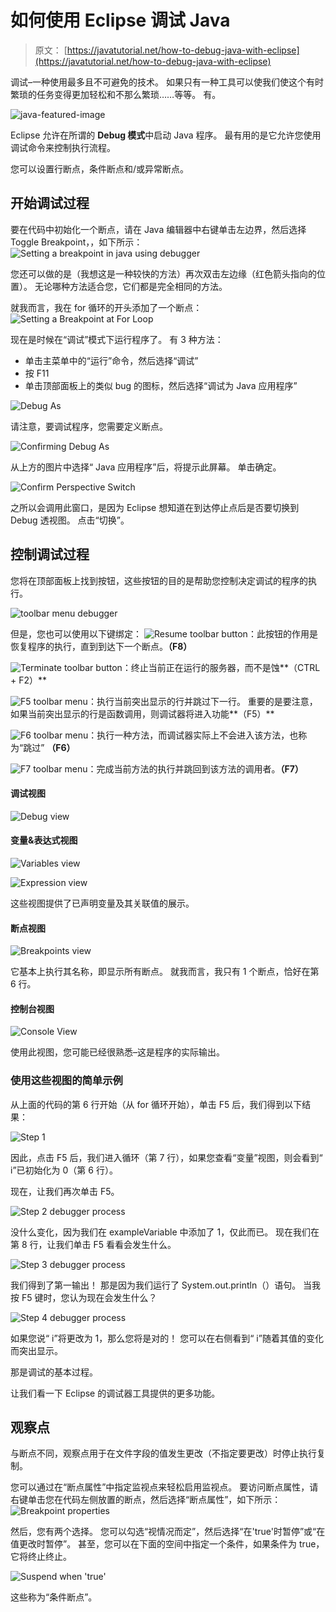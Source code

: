 # 如何使用 Eclipse 调试 Java

> 原文： [https://javatutorial.net/how-to-debug-java-with-eclipse](https://javatutorial.net/how-to-debug-java-with-eclipse)

调试–一种使用最多且不可避免的技术。 如果只有一种工具可以使我们使这个有时繁琐的任务变得更加轻松和不那么繁琐……等等。 有。

![java-featured-image](img/e0db051dedc1179e7424b6d998a6a772.jpg)

Eclipse 允许在所谓的 **Debug 模式**中启动 Java 程序。 最有用的是它允许您使用调试命令来控制执行流程。

您可以设置行断点，条件断点和/或异常断点。

## 开始调试过程

要在代码中初始化一个断点，请在 Java 编辑器中右键单击左边界，然后选择 Toggle Breakpoint，，如下所示：
![Setting a breakpoint in java using debugger](img/85e09c9f5e4dd84e41ce7806341d8039.jpg)

您还可以做的是（我想这是一种较快的方法）再次双击左边缘（红色箭头指向的位置）。 无论哪种方法适合您，它们都是完全相同的方法。

就我而言，我在 for 循环的开头添加了一个断点：
![Setting a Breakpoint at For Loop](img/0ee42e8e2f40cc82c6bc21f938f7ee37.jpg)

现在是时候在“调试”模式下运行程序了。 有 3 种方法：

*   单击主菜单中的“运行”命令，然后选择“调试”
*   按 F11
*   单击顶部面板上的类似 bug 的图标，然后选择“调试为 Java 应用程序”

![Debug As](img/a30ad8244d8b13a4789458518d1dd699.jpg)

请注意，要调试程序，您需要定义断点。

![Confirming Debug As](img/5115b31f2ce9dd16cb326711f29cc499.jpg)

从上方的图片中选择“ Java 应用程序”后，将提示此屏幕。 单击确定。

![Confirm Perspective Switch](img/829ad1803cea7e9714b14aa0c4101a69.jpg)

之所以会调用此窗口，是因为 Eclipse 想知道在到达停止点后是否要切换到 Debug 透视图。 点击“切换”。

## 控制调试过程

您将在顶部面板上找到按钮，这些按钮的目的是帮助您控制决定调试的程序的执行。

![toolbar menu debugger](img/345352678222f19c3e873885773486e1.jpg)

但是，您也可以使用以下键绑定：
![Resume toolbar button](img/9e60be2bbe53df51b7806c39a4929160.jpg)：此按钮的作用是恢复程序的执行，直到到达下一个断点。**（F8）**

![Terminate toolbar button](img/af4a2a944fc9c87553e6e062e6476fbd.jpg)：终止当前正在运行的服务器，而不是蚀**（CTRL + F2）**

![F5 toolbar menu](img/5f87ea4995ce37647f34ba35236f0ff7.jpg)：执行当前突出显示的行并跳过下一行。 重要的是要注意，如果当前突出显示的行是函数调用，则调试器将进入功能**（F5）**

![F6 toolbar menu](img/d6b9f9aec9fd9e2d7753e495acc9f330.jpg)：执行一种方法，而调试器实际上不会进入该方法，也称为“跳过” **（F6）**

![F7 toolbar menu](img/4b84a4e58a2146b3ce2f506309d3cb78.jpg)：完成当前方法的执行并跳回到该方法的调用者。**（F7）**

#### 调试视图

![Debug view](img/65a83db52053ca2e63df4302d8c05e32.jpg)

#### 变量&表达式视图
![Variables view](img/392fbe7471cd4fc8984bb461641705e7.jpg)

![Expression view](img/780260403078a225d12a6de2c7ad6cb5.jpg)

这些视图提供了已声明变量及其关联值的展示。

#### 断点视图

![Breakpoints view](img/4fef8f46b635ad13d6c56888f9d40f75.jpg)

它基本上执行其名称，即显示所有断点。 就我而言，我只有 1 个断点，恰好在第 6 行。

#### 控制台视图

![Console View](img/302f4afe3245774cb126e490f54aa4bd.jpg)

使用此视图，您可能已经很熟悉–这是程序的实际输出。

### 使用这些视图的简单示例

从上面的代码的第 6 行开始（从 for 循环开始），单击 F5 后，我们得到以下结果：

![Step 1](img/37a32d0a2db0add02553a8a75b7b545b.jpg)

因此，点击 F5 后，我们进入循环（第 7 行），如果您查看“变量”视图，则会看到“ i”已初始化为 0（第 6 行）。

现在，让我们再次单击 F5。

![Step 2 debugger process](img/6b488729a32e9bc1ba265f45d71e72ba.jpg)

没什么变化，因为我们在 exampleVariable 中添加了 1，仅此而已。 现在我们在第 8 行，让我们单击 F5 看看会发生什么。

![Step 3 debugger process](img/dec23ad35e2003d21061f808ff4a61d2.jpg)

我们得到了第一输出！ 那是因为我们运行了 System.out.println（）语句。 当我按 F5 键时，您认为现在会发生什么？

![Step 4 debugger process](img/41e612e64856d6c0f39983658c5c6e6e.jpg)

如果您说“ i”将更改为 1，那么您将是对的！ 您可以在右侧看到“ i”随着其值的变化而突出显示。

那是调试的基本过程。

让我们看一下 Eclipse 的调试器工具提供的更多功能。

## 观察点

与断点不同，观察点用于在文件字段的值发生更改（不指定要更改）时停止执行复制。

您可以通过在“断点属性”中指定监视点来轻松启用监视点。 要访问断点属性，请右键单击您在代码左侧放置的断点，然后选择“断点属性”，如下所示：
![Breakpoint properties](img/52c9936b8bc8078df5ae969215713498.jpg)

然后，您有两个选择。 您可以勾选“视情况而定”，然后选择“在'true'时暂停”或“在值更改时暂停”。 甚至，您可以在下面的空间中指定一个条件，如果条件为 true，它将终止终止。

![Suspend when 'true'](img/b1df8a89826a372762e003251bf5b71b.jpg)

这些称为“条件断点”。